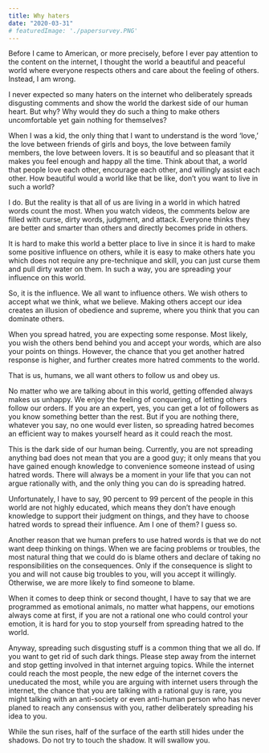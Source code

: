 ```yaml
---
title: Why haters
date: "2020-03-31"
# featuredImage: './papersurvey.PNG'
---
```



 Before I came to American, or more precisely, before I ever pay attention to the content on the internet, I thought the world a beautiful and peaceful world where everyone respects others and care about the feeling of others. Instead, I am wrong. 

I never expected so many haters on the internet who deliberately spreads disgusting comments and show the world the darkest side of our human heart. But why? Why would they do such a thing to make others uncomfortable yet gain nothing for themselves?

When I was a kid, the only thing that I want to understand is the word ‘love,’ the love between friends of girls and boys, the love between family members, the love between lovers. It is so beautiful and so pleasant that it makes you feel enough and happy all the time. Think about that, a world that people love each other, encourage each other, and willingly assist each other. How beautiful would a world like that be like, don’t you want to live in such a world?

I do. But the reality is that all of us are living in a world in which hatred words count the most. When you watch videos, the comments below are filled with curse, dirty words, judgment, and attack. Everyone thinks they are better and smarter than others and directly becomes pride in others.

It is hard to make this world a better place to live in since it is hard to make some positive influence on others, while it is easy to make others hate you which does not require any pre-technique and skill, you can just curse them and pull dirty water on them. In such a way, you are spreading your influence on this world. 

So, it is the influence. We all want to influence others. We wish others to accept what we think, what we believe. Making others accept our idea creates an illusion of obedience and supreme, where you think that you can dominate others.

When you spread hatred, you are expecting some response. Most likely, you wish the others bend behind you and accept your words, which are also your points on things. However, the chance that you get another hatred response is higher, and further creates more hatred comments to the world. 

That is us, humans, we all want others to follow us and obey us. 

No matter who we are talking about in this world, getting offended always makes us unhappy. We enjoy the feeling of conquering, of letting others follow our orders. If you are an expert, yes, you can get a lot of followers as you know something better than the rest. But if you are nothing there, whatever you say, no one would ever listen, so spreading hatred becomes an efficient way to makes yourself heard as it could reach the most.

This is the dark side of our human being. Currently, you are not spreading anything bad does not mean that you are a good guy; it only means that you have gained enough knowledge to convenience someone instead of using hatred words. There will always be a moment in your life that you can not argue rationally with, and the only thing you can do is spreading hatred. 

Unfortunately, I have to say, 90 percent to 99 percent of the people in this world are not highly educated, which means they don’t have enough knowledge to support their judgment on things, and they have to choose hatred words to spread their influence. Am I one of them? I guess so.

Another reason that we human prefers to use hatred words is that we do not want deep thinking on things. When we are facing problems or troubles, the most natural thing that we could do is blame others and declare of taking no responsibilities on the consequences.
Only if the consequence is slight to you and will not cause big troubles to you, will you accept it willingly. Otherwise, we are more likely to find someone to blame.


When it comes to deep think or second thought, I have to say that we are programmed as emotional animals, no matter what happens, our emotions always come at first, if you are not a rational one who could control your emotion, it is hard for you to stop yourself from spreading hatred to the world.

Anyway, spreading such disgusting stuff is a common thing that we all do. If you want to get rid of such dark things. Please step away from the internet and stop getting involved in that internet arguing topics. While the internet could reach the most people, the new edge of the internet covers the uneducated the most, while you are arguing with internet users through the internet, the chance that you are talking with a rational guy is rare, you might talking with an anti-society or even anti-human person who has never planed to reach any consensus with you, rather deliberately spreading his idea to you. 

While the sun rises, half of the surface of the earth still hides under the shadows. Do not try to touch the shadow. It will swallow you.
